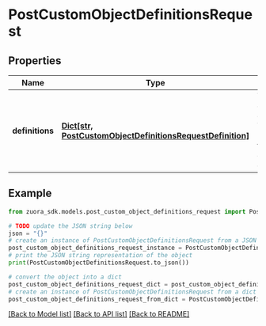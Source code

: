 # PostCustomObjectDefinitionsRequest


## Properties

Name | Type | Description | Notes
------------ | ------------- | ------------- | -------------
**definitions** | [**Dict[str, PostCustomObjectDefinitionsRequestDefinition]**](PostCustomObjectDefinitionsRequestDefinition.md) | The custom object definitions. This object maps types to custom object definitions.  | [optional] 

## Example

```python
from zuora_sdk.models.post_custom_object_definitions_request import PostCustomObjectDefinitionsRequest

# TODO update the JSON string below
json = "{}"
# create an instance of PostCustomObjectDefinitionsRequest from a JSON string
post_custom_object_definitions_request_instance = PostCustomObjectDefinitionsRequest.from_json(json)
# print the JSON string representation of the object
print(PostCustomObjectDefinitionsRequest.to_json())

# convert the object into a dict
post_custom_object_definitions_request_dict = post_custom_object_definitions_request_instance.to_dict()
# create an instance of PostCustomObjectDefinitionsRequest from a dict
post_custom_object_definitions_request_from_dict = PostCustomObjectDefinitionsRequest.from_dict(post_custom_object_definitions_request_dict)
```
[[Back to Model list]](../README.md#documentation-for-models) [[Back to API list]](../README.md#documentation-for-api-endpoints) [[Back to README]](../README.md)


